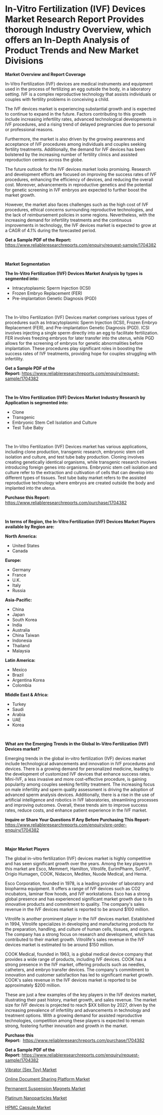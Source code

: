 <p><h1>In-Vitro Fertilization (IVF) Devices Market Research Report Provides thorough Industry Overview, which offers an In-Depth Analysis of Product Trends and New Market Divisions</h1></p><p><strong>Market Overview and Report Coverage</strong></p>
<p><p>In-Vitro Fertilization (IVF) devices are medical instruments and equipment used in the process of fertilizing an egg outside the body, in a laboratory setting. IVF is a complex reproductive technology that assists individuals or couples with fertility problems in conceiving a child.</p><p>The IVF devices market is experiencing substantial growth and is expected to continue to expand in the future. Factors contributing to this growth include increasing infertility rates, advanced technological developments in IVF procedures, and a rising trend of delayed pregnancies due to personal or professional reasons.</p><p>Furthermore, the market is also driven by the growing awareness and acceptance of IVF procedures among individuals and couples seeking fertility treatments. Additionally, the demand for IVF devices has been bolstered by the increasing number of fertility clinics and assisted reproduction centers across the globe.</p><p>The future outlook for the IVF devices market looks promising. Research and development efforts are focused on improving the success rates of IVF procedures, enhancing the efficiency of devices, and reducing the overall cost. Moreover, advancements in reproductive genetics and the potential for genetic screening in IVF embryos are expected to further boost the market growth.</p><p>However, the market also faces challenges such as the high cost of IVF procedures, ethical concerns surrounding reproductive technologies, and the lack of reimbursement policies in some regions. Nevertheless, with the increasing demand for infertility treatments and the continuous improvements in technology, the IVF devices market is expected to grow at a CAGR of 4.1% during the forecasted period.</p></p>
<p><strong>Get a Sample PDF of the Report:</strong> <a href="https://www.reliableresearchreports.com/enquiry/request-sample/1704382">https://www.reliableresearchreports.com/enquiry/request-sample/1704382</a></p>
<p>&nbsp;</p>
<p><strong>Market Segmentation</strong></p>
<p><strong>The In-Vitro Fertilization (IVF) Devices Market Analysis by types is segmented into:</strong></p>
<p><ul><li>Intracytoplasmic Sperm Injection (ICSI)</li><li>Frozen Embryo Replacement (FER)</li><li>Pre-implantation Genetic Diagnosis (PGD)</li></ul></p>
<p>&nbsp;</p>
<p><p>The In-Vitro Fertilization (IVF) Devices market comprises various types of procedures such as Intracytoplasmic Sperm Injection (ICSI), Frozen Embryo Replacement (FER), and Pre-implantation Genetic Diagnosis (PGD). ICSI involves injecting a single sperm directly into an egg to facilitate fertilization. FER involves freezing embryos for later transfer into the uterus, while PGD allows for the screening of embryos for genetic abnormalities before implantation. These procedures play significant roles in boosting the success rates of IVF treatments, providing hope for couples struggling with infertility.</p></p>
<p><strong>Get a Sample PDF of the Report:</strong>&nbsp;<a href="https://www.reliableresearchreports.com/enquiry/request-sample/1704382">https://www.reliableresearchreports.com/enquiry/request-sample/1704382</a></p>
<p>&nbsp;</p>
<p><strong>The In-Vitro Fertilization (IVF) Devices Market Industry Research by Application is segmented into:</strong></p>
<p><ul><li>Clone</li><li>Transgenic</li><li>Embryonic Stem Cell Isolation and Culture</li><li>Test Tube Baby</li></ul></p>
<p>&nbsp;</p>
<p><p>The In-Vitro Fertilization (IVF) Devices market has various applications, including clone production, transgenic research, embryonic stem cell isolation and culture, and test tube baby production. Cloning involves creating genetically identical organisms, while transgenic research involves introducing foreign genes into organisms. Embryonic stem cell isolation and culture refer to the extraction and cultivation of cells that can develop into different types of tissues. Test tube baby market refers to the assisted reproductive technology where embryos are created outside the body and implanted into the uterus.</p></p>
<p><strong>Purchase this Report:</strong>&nbsp; <a href="https://www.reliableresearchreports.com/purchase/1704382">https://www.reliableresearchreports.com/purchase/1704382</a></p>
<p>&nbsp;</p>
<p><strong>In terms of Region, the In-Vitro Fertilization (IVF) Devices Market Players available by Region are:</strong></p>
<p>
    <p> <strong> North America: </strong>
        <ul>
            <li>United States</li>
            <li>Canada</li>
        </ul>
        </p> 
    <p> <strong> Europe: </strong>
        <ul>
            <li>Germany</li>
            <li>France</li>
            <li>U.K.</li>
            <li>Italy</li>
            <li>Russia</li>
        </ul>
        </p> 
    <p> <strong> Asia-Pacific: </strong>
        <ul>
            <li>China</li>
            <li>Japan</li>
            <li>South Korea</li>
            <li>India</li>
            <li>Australia</li>
            <li>China Taiwan</li>
            <li>Indonesia</li>
            <li>Thailand</li>
            <li>Malaysia</li>
        </ul>
        </p> 
    <p> <strong> Latin America: </strong>
        <ul>
            <li>Mexico</li>
            <li>Brazil</li>
            <li>Argentina Korea</li>
            <li>Colombia</li>
        </ul>
        </p> 
    <p> <strong> Middle East & Africa: </strong>
        <ul>
            <li>Turkey</li>
            <li>Saudi</li>
            <li>Arabia</li>
            <li>UAE</li>
            <li>Korea</li>
        </ul>
    </p>
    </p>
<p>&nbsp;</p>
<p><strong>What are the Emerging Trends in the Global In-Vitro Fertilization (IVF) Devices market?</strong></p>
<p><p>Emerging trends in the global in-vitro fertilization (IVF) devices market include technological advancements and innovation in IVF procedures and devices. There is a growing demand for personalized medicine, leading to the development of customized IVF devices that enhance success rates. Mini-IVF, a less invasive and more cost-effective procedure, is gaining popularity among couples seeking fertility treatment. The increasing focus on male infertility and sperm quality assessment is driving the adoption of advanced sperm analysis devices. Additionally, there is a rise in the use of artificial intelligence and robotics in IVF laboratories, streamlining processes and improving outcomes. Overall, these trends aim to improve success rates, reduce costs, and enhance patient experience in the IVF market.</p></p>
<p><strong>Inquire or Share Your Questions If Any Before Purchasing This Report</strong>- <a href="https://www.reliableresearchreports.com/enquiry/pre-order-enquiry/1704382">https://www.reliableresearchreports.com/enquiry/pre-order-enquiry/1704382</a></p>
<p>&nbsp;</p>
<p><strong>Major Market Players</strong></p>
<p><p>The global in-vitro fertilization (IVF) devices market is highly competitive and has seen significant growth over the years. Among the key players in this market are Esco, Memmert, Hamilton, Vitrolife, EurimPharm, SunIVF, Origio Humagen, COOK, Nidacon, Meditex, Nuode Medical, and Hema.</p><p>Esco Corporation, founded in 1978, is a leading provider of laboratory and biopharma equipment. It offers a range of IVF devices such as CO2 incubators, laminar flow hoods, and IVF workstations. Esco has a strong global presence and has experienced significant market growth due to its innovative products and commitment to quality. The company's sales revenue in the IVF devices market is reported to be around $100 million.</p><p>Vitrolife is another prominent player in the IVF devices market. Established in 1994, Vitrolife specializes in developing and manufacturing products for the preparation, handling, and culture of human cells, tissues, and organs. The company has a strong focus on research and development, which has contributed to their market growth. Vitrolife's sales revenue in the IVF devices market is estimated to be around $150 million.</p><p>COOK Medical, founded in 1963, is a global medical device company that provides a wide range of products, including IVF devices. COOK has a strong presence in the IVF market, offering products such as needles, catheters, and embryo transfer devices. The company's commitment to innovation and customer satisfaction has led to significant market growth. COOK's sales revenue in the IVF devices market is reported to be approximately $200 million.</p><p>These are just a few examples of the key players in the IVF devices market, illustrating their past history, market growth, and sales revenue. The market size for IVF devices is projected to reach $XX billion by 2027, driven by the increasing prevalence of infertility and advancements in technology and treatment options. With a growing demand for assisted reproductive technologies, competition among these players is expected to remain strong, fostering further innovation and growth in the market.</p></p>
<p><strong>Purchase this Report:</strong>&nbsp;&nbsp;<a href="https://www.reliableresearchreports.com/purchase/1704382">https://www.reliableresearchreports.com/purchase/1704382</a></p>
<p></p>
<p><strong>Get a Sample PDF of the Report:</strong>&nbsp;<a href="https://www.reliableresearchreports.com/enquiry/request-sample/1704382">https://www.reliableresearchreports.com/enquiry/request-sample/1704382</a></p>
<p><p><a href="https://medium.com/@favor.look.seal/vibrator-sex-toy-market-size-reveals-the-best-marketing-channels-in-global-industry-b672e4936c47">Vibrator (Sex Toy) Market</a></p><p><a href="https://medium.com/@sight.lens.slot/online-document-sharing-platform-market-report-reveals-the-latest-trends-and-growth-opportunities-825f0ef1b8e8">Online Document Sharing Platform Market</a></p><p><a href="https://www.linkedin.com/pulse/permanent-suspension-magnets-market-size-growth-forecast-c9rtc/">Permanent Suspension Magnets Market</a></p><p><a href="https://www.linkedin.com/pulse/platinum-nanoparticles-market-size-growth-forecast-squdc/">Platinum Nanoparticles Market</a></p><p><a href="https://github.com/gulaimolin/Market-Research-Report-List-1/blob/main/hpmc-capsule-market.md">HPMC Capsule Market</a></p></p>